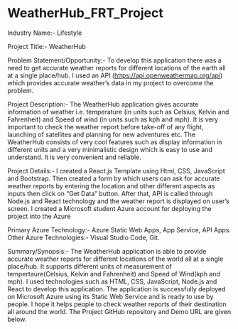 # WeatherHub_FRT_Project
Industry Name:- Lifestyle 

Project Title:- WeatherHub

Problem Statement/Opportunity:- To develop this application there was a need to get accurate weather reports for different locations of the earth all at a single place/hub. I used an API (https://api.openweathermap.org/api) which provides accurate weather’s data in my project to overcome the problem.

Project Description:- The WeatherHub application gives accurate information of weather i.e. temperature (in units such as Celsius, Kelvin and Fahrenheit) and Speed of wind (in units such as kph and mph). It is very important to check the weather report before take-off of any flight, launching of satellites and planning for new adventures etc. The WeatherHub consists of very cool features such as display information in different units and a very minimalistic design which is easy to use and understand. It is very convenient and reliable.

Project Details:- I created a React.js Template using Html, CSS, JavaScript and Bootstrap. Then created a form by which users can ask for accurate weather reports by entering the location and other different aspects as inputs then click on “Get Data” button. After that, API is called through Node.js and React technology and the weather report is displayed on user’s screen. I created a Microsoft student Azure account for deploying the project into the Azure

Primary Azure Technology:- Azure Static Web Apps, App Service, API Apps. 
Other Azure Technologies:- Visual Studio Code, Git.

Summary/Synopsis:- The WeatherHub application is able to provide accurate weather reports for different locations of the world all at a single place/hub. It supports different units of measurement of tempertaure(Celsius, Kelvin and Fahrenheit) and Speed of Wind(kph and mph). I used technologies such as HTML, CSS, JavaScript, Node.js and React to develop this application. The application is successfully deployed on Microsoft Azure using its Static Web Service and is ready to use by people. I hope it helps people to check weather reports of their destination all around the world. The Project GitHub repository and Demo URL are given below.

